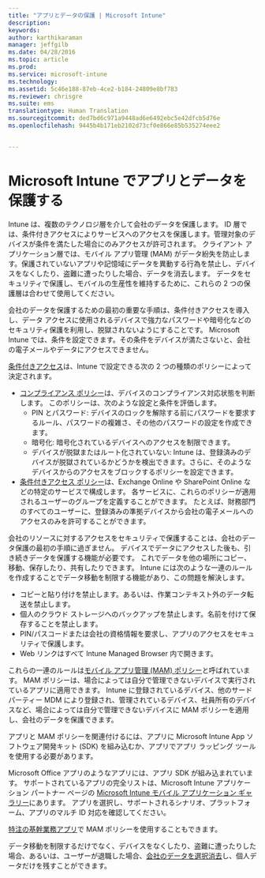 ```yaml
---
title: "アプリとデータの保護 | Microsoft Intune"
description: 
keywords: 
author: karthikaraman
manager: jeffgilb
ms.date: 04/28/2016
ms.topic: article
ms.prod: 
ms.service: microsoft-intune
ms.technology: 
ms.assetid: 5c46e188-87eb-4ce2-b184-24809e8bf783
ms.reviewer: chrisgre
ms.suite: ems
translationtype: Human Translation
ms.sourcegitcommit: ded7bd6c971a9448ad6e6492ebc5e42dfcb5d76e
ms.openlocfilehash: 9445b4b171eb2102d73cf0e866e85b535274eee2


---
```


# Microsoft Intune でアプリとデータを保護する


Intune は、複数のテクノロジ層を介して会社のデータを保護します。  ID 層では、条件付きアクセスによりサービスへのアクセスを保護します。管理対象のデバイスが条件を満たした場合にのみアクセスが許可されます。  クライアント アプリケーション層では、モバイル アプリ管理 (MAM) がデータ紛失を防止します。保護されていないアプリや記憶域にデータを異動する行為を禁止し、デバイスをなくしたり、盗難に遭ったりした場合、データを消去します。  データをセキュリティで保護し、モバイルの生産性を維持するために、これらの 2 つの保護層は合わせて使用してください。

会社のデータを保護するための最初の重要な手順は、条件付きアクセスを導入し、データ アクセスに使用されるデバイスで強力なパスワードや暗号化などのセキュリティ保護を利用し、脱獄されないようにすることです。 Microsoft Intune では、条件を設定できます。その条件をデバイスが満たさないと、会社の電子メールやデータにアクセスできません。

[条件付きアクセス](restrict-access-to-email-and-o365-services-with-microsoft-intune.md)は、Intune で設定できる次の 2 つの種類のポリシーによって決定されます。
- [コンプライアンス ポリシー](introduction-to-device-compliance-policies-in-microsoft-intune.md)は、デバイスのコンプライアンス対応状態を判断します。 このポリシーは、次のような設定と条件を評価します。
  - PIN とパスワード: デバイスのロックを解除する前にパスワードを要求するルール、パスワードの複雑さ、その他のパスワードの設定を作成できます。
  - 暗号化: 暗号化されているデバイスへのアクセスを制限できます。
  - デバイスが脱獄またはルート化されていない: Intune は、登録済みのデバイスが脱獄されているかどうかを検出できます。さらに、そのようなデバイスからのアクセスをブロックするポリシーを設定できます。
- [条件付きアクセス ポリシー](restrict-access-to-email-and-o365-services-with-microsoft-intune.md)は、Exchange Online や SharePoint Online などの特定のサービスで構成します。 各サービスに、これらのポリシーが適用されるユーザーのグループを定義することができます。 たとえば、財務部門のすべてのユーザーに、登録済みの準拠デバイスから会社の電子メールへのアクセスのみを許可することができます。

会社のリソースに対するアクセスをセキュリティで保護することは、会社のデータ保護の最初の手順に過ぎません。 デバイスでデータにアクセスした後も、引き続きデータを保護する機能が必要です。 これでデータを他の場所にコピー、移動、保存したり、共有したりできます。 Intune には次のような一連のルールを作成することでデータ移動を制限する機能があり、この問題を解決します。
- コピーと貼り付けを禁止します。あるいは、作業コンテキスト外のデータ転送を禁止します。
- 個人のクラウド ストレージへのバックアップを禁止します。名前を付けて保存することを禁止します。
- PIN/パスコードまたは会社の資格情報を要求し、アプリのアクセスをセキュリティで保護します。
- Web リンクはすべて Intune Managed Browser 内で開きます。

これらの一連のルールは[モバイル アプリ管理 (MAM) ポリシー](protect-app-data-using-mobile-app-management-policies-with-microsoft-intune.md)と呼ばれています。  MAM ポリシーは、場合によっては自分で管理できないデバイスで実行されているアプリに適用できます。  Intune に登録されているデバイス、他のサード パーティー MDM により登録され、管理されているデバイス、社員所有のデバイスなど、場合によっては自分で管理できないデバイスに MAM ポリシーを適用し、会社のデータを保護できます。

アプリと MAM ポリシーを関連付けるには、アプリに Microsoft Intune App ソフトウェア開発キット (SDK) を組み込むか、アプリでアプリ ラッピング ツールを使用する必要があります。

Microsoft Office アプリのようなアプリには、アプリ SDK が組み込まれています。 サポートされているアプリの完全リストは、Microsoft Intune アプリケーション パートナー ページの [Microsoft Intune モバイル アプリケーション ギャラリー](https://www.microsoft.com/en-us/server-cloud/products/microsoft-intune/partners.aspx)にあります。 アプリを選択し、サポートされるシナリオ、プラットフォーム、アプリのマルチ ID 対応を確認してください。

[特注の基幹業務アプリ](decide-how-to-prepare-apps-for-mobile-application-management-with-microsoft-intune.md)で MAM ポリシーを使用することもできます。

データ移動を制限するだけでなく、デバイスをなくしたり、盗難に遭ったりした場合、あるいは、ユーザーが退職した場合、[会社のデータを選択消去](wipe-managed-company-app-data-with-microsoft-intune.md)し、個人データだけを残すことができます。



<!--HONumber=Jun16_HO4-->


